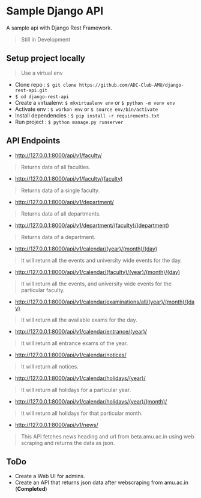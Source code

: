 # Sample Django API
A sample api with Django Rest Framework.
> Still in Development

## Setup project locally
> Use a virtual env
* Clone repo : ```$ git clone https://github.com/ADC-Club-AMU/django-rest-api.git```
* ```$ cd django-rest-api```
* Create a virtualenv: ```$ mkvirtualenv env``` or ```$ python -m venv env```
* Activate env : ```$ workon env``` or ```$ source env/bin/activate```
* Install dependencies : ```$ pip install -r requirements.txt```
* Run project : ```$ python manage.py runserver```

## API Endpoints

* http://127.0.0.1:8000/api/v1/faculty/
> Returns data of all faculties.

* http://127.0.0.1:8000/api/v1/faculty/(faculty)
> Returns data of a single faculty.

* http://127.0.0.1:8000/api/v1/department/
> Returns data of all departments.

* http://127.0.0.1:8000/api/v1/department/(faculty)/(department)
> Returns data of a department.

* http://127.0.0.1:8000/api/v1/calendar/(year)/(month)/(day)
> It will return all the events and university wide events for the day.

* http://127.0.0.1:8000/api/v1/calendar/(faculty)/(year)/(month)/(day)
> It will return all the events, and university wide events for the particular faculty.

* http://127.0.0.1:8000/api/v1/calendar/examinations/all/(year)/(month)/(day)
> It will return all the available exams for the day.

* http://127.0.0.1:8000/api/v1/calendar/entrance/(year)/
> It will return all entrance exams of the year.

* http://127.0.0.1:8000/api/v1/calendar/notices/
> It will return all notices.

* http://127.0.0.1:8000/api/v1/calendar/holidays/(year)/
> It will return all holidays for a particular year.

* http://127.0.0.1:8000/api/v1/calendar/holidays/(year)/(month)/
> It will return all holidays for that particular month.

* http://127.0.0.1:8000/api/v1/news/
> This API fetches news heading and url from beta.amu.ac.in using web scraping and returns the data as json.


## ToDo
* Create a Web UI for admins.
* Create an API that returns json data after webscraping from amu.ac.in (**Completed**)

